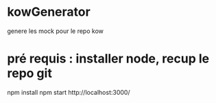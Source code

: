 # kowGenerator
genere les mock pour le repo kow
# pré requis : installer node, recup le repo git
npm install
npm start
http://localhost:3000/